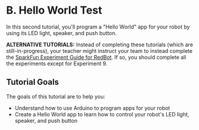 # B. Hello World Test

In this second tutorial, you'll program a "Hello World" app for your robot by using its LED light, speaker, and push button.

**ALTERNATIVE TUTORIALS:** Instead of completing these tutorials (which are still-in-progress), your teacher might instruct your team to instead complete the [SparkFun Experiment Guide for RedBot](https://learn.sparkfun.com/tutorials/experiment-guide-for-redbot-with-shadow-chassis). If so, you should complete all the experiments except for Experiment 9.

## Tutorial Goals <a id="tutorial-goals"></a>

The goals of this tutorial are to help you:

* Understand how to use Arduino to program apps for your robot
* Create a Hello World app to learn how to control your robot's LED light, speaker, and push button
